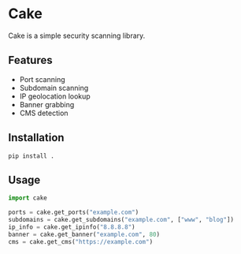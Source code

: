 # Cake

Cake is a simple security scanning library.

## Features
- Port scanning
- Subdomain scanning
- IP geolocation lookup
- Banner grabbing
- CMS detection

## Installation
```
pip install .
```

## Usage
```python
import cake

ports = cake.get_ports("example.com")
subdomains = cake.get_subdomains("example.com", ["www", "blog"])
ip_info = cake.get_ipinfo("8.8.8.8")
banner = cake.get_banner("example.com", 80)
cms = cake.get_cms("https://example.com")
```
